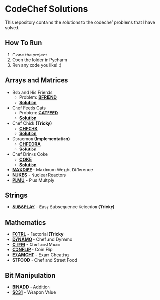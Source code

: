 # CodeChef Solutions  

This repository contains the solutions to the codechef problems that I have solved.

## How To Run  

1. Clone the project
2. Open the folder in Pycharm
3. Run any code you like! :)

## Arrays and Matrices

- Bob and His Friends
  - Problem: **[BFRIEND](https://www.codechef.com/problems/BFRIEND)**
  - **[Solution](https://github.com/Grandolf49/CodeChef-Solutions/blob/master/BFRIEND.py)**
- Chef Feeds Cats
  - Problem: **[CATFEED](https://www.codechef.com/problems/CATFEED)**
  - **[Solution](https://github.com/Grandolf49/CodeChef-Solutions/blob/master/CATFEED.py)**
- Chef Chick **(Tricky)**
  - **[CHFCHK](https://www.codechef.com/problems/CHFCHK)**
  - **[Solution](https://github.com/Grandolf49/CodeChef-Solutions/blob/master/CHFCHK.py)**
- Doraemon **(Implementation)**
  - **[CHFDORA](https://www.codechef.com/problems/CHFDORA)**
  - **[Solution](https://github.com/Grandolf49/CodeChef-Solutions/blob/master/CHFDORA.py)**
- Chef Drinks Coke
  - **[COKE](https://www.codechef.com/problems/COKE)**
  - **[Solution](https://github.com/Grandolf49/CodeChef-Solutions/blob/master/COKE.py)**
- **[MAXDIFF](https://www.codechef.com/problems/MAXDIFF)** - Maximum Weight Difference
- **[NUKES](https://www.codechef.com/problems/NUKES)** - Nuclear Reactors
- **[PLMU](https://www.codechef.com/problems/PLMU)** - Plus Multiply

## Strings

- **[SUBSPLAY](https://www.codechef.com/problems/SUBSPLAY)** - Easy Subsequence Selection **(Tricky)**

## Mathematics

- **[FCTRL](https://www.codechef.com/problems/FCTRL)** - Factorial **(Tricky)**
- **[DYNAMO](https://www.codechef.com/problems/DYNAMO)** - Chef and Dynamo
- **[CHFM](https://www.codechef.com/problems/CHFM)** - Chef and Mean
- **[CONFLIP](https://www.codechef.com/problems/CONFLIP)** - Coin Flip
- **[EXAMCHT](https://www.codechef.com/problems/EXAMCHT)** - Exam Cheating
- **[STFOOD](https://www.codechef.com/problems/STFOOD)** - Chef and Street Food


## Bit Manipulation
- **[BINADD](https://www.codechef.com/problems/BINADD)** - Addition
- **[SC31](https://www.codechef.com/problems/SC31)** - Weapon Value